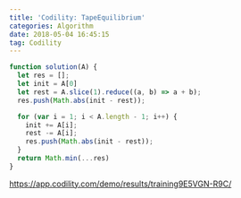 ```yaml
---
title: 'Codility: TapeEquilibrium'
categories: Algorithm
date: 2018-05-04 16:45:15
tag: Codility
---
```


```javascript
function solution(A) {
  let res = [];
  let init = A[0]
  let rest = A.slice(1).reduce((a, b) => a + b);
  res.push(Math.abs(init - rest));

  for (var i = 1; i < A.length - 1; i++) {
    init += A[i];
    rest -= A[i];
    res.push(Math.abs(init - rest));
  }
  return Math.min(...res)
}
```

https://app.codility.com/demo/results/training9E5VGN-R9C/